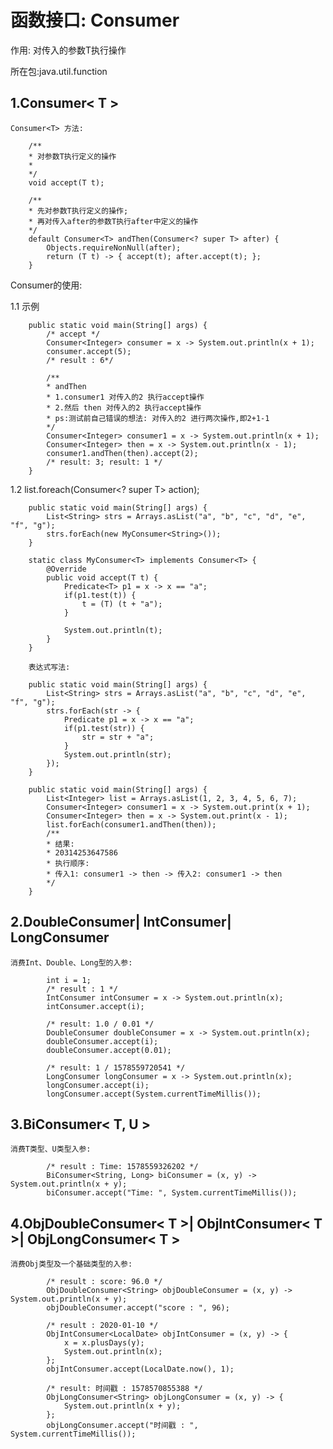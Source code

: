 函数接口: Consumer    
===    

作用: 对传入的参数T执行操作    

所在包:java.util.function    

1.Consumer< T >
---

    Consumer<T> 方法:    

        /**
        * 对参数T执行定义的操作
        *
        */
        void accept(T t);    

        /**
        * 先对参数T执行定义的操作; 
        * 再对传入after的参数T执行after中定义的操作
        */
        default Consumer<T> andThen(Consumer<? super T> after) {
            Objects.requireNonNull(after);
            return (T t) -> { accept(t); after.accept(t); };
        }    

Consumer的使用:    

1.1 示例    

        public static void main(String[] args) {
            /* accept */
            Consumer<Integer> consumer = x -> System.out.println(x + 1);
            consumer.accept(5);
            /* result : 6*/
            
            /**
            * andThen
            * 1.consumer1 对传入的2 执行accept操作
            * 2.然后 then 对传入的2 执行accept操作
            * ps:测试前自己错误的想法: 对传入的2 进行两次操作,即2+1-1   
            */
            Consumer<Integer> consumer1 = x -> System.out.println(x + 1);
            Consumer<Integer> then = x -> System.out.println(x - 1);
            consumer1.andThen(then).accept(2);
            /* result: 3; result: 1 */
        }    
        
1.2 list.foreach(Consumer<? super T> action);   

        public static void main(String[] args) {
            List<String> strs = Arrays.asList("a", "b", "c", "d", "e", "f", "g");
            strs.forEach(new MyConsumer<String>());
        }
        
        static class MyConsumer<T> implements Consumer<T> {
            @Override
            public void accept(T t) {
                Predicate<T> p1 = x -> x == "a";
                if(p1.test(t)) {
                    t = (T) (t + "a");
                }
                
                System.out.println(t);
            }
        }        

        表达式写法:    

        public static void main(String[] args) {
            List<String> strs = Arrays.asList("a", "b", "c", "d", "e", "f", "g");
            strs.forEach(str -> {
                Predicate p1 = x -> x == "a";
                if(p1.test(str)) {
                    str = str + "a";
                }
                System.out.println(str);
            });
	    }    

        public static void main(String[] args) {
            List<Integer> list = Arrays.asList(1, 2, 3, 4, 5, 6, 7);
            Consumer<Integer> consumer1 = x -> System.out.print(x + 1);
            Consumer<Integer> then = x -> System.out.print(x - 1);
            list.forEach(consumer1.andThen(then));
            /**
            * 结果:
            * 20314253647586
            * 执行顺序:
            * 传入1: consumer1 -> then -> 传入2: consumer1 -> then 
            */
	    }    

2.DoubleConsumer| IntConsumer| LongConsumer
---

    消费Int、Double、Long型的入参:    

            int i = 1;
            /* result : 1 */
            IntConsumer intConsumer = x -> System.out.println(x);
            intConsumer.accept(i);
            
            /* result: 1.0 / 0.01 */
            DoubleConsumer doubleConsumer = x -> System.out.println(x);
            doubleConsumer.accept(i);
            doubleConsumer.accept(0.01);
            
            /* result: 1 / 1578559720541 */
            LongConsumer longConsumer = x -> System.out.println(x);
            longConsumer.accept(i);
            longConsumer.accept(System.currentTimeMillis());    

3.BiConsumer< T, U >
---
    消费T类型、U类型入参:    

            /* result : Time: 1578559326202 */
            BiConsumer<String, Long> biConsumer = (x, y) -> System.out.println(x + y);
            biConsumer.accept("Time: ", System.currentTimeMillis());

4.ObjDoubleConsumer< T >| ObjIntConsumer< T >| ObjLongConsumer< T >
---

    消费Obj类型及一个基础类型的入参:    
    
            /* result : score: 96.0 */
            ObjDoubleConsumer<String> objDoubleConsumer = (x, y) -> System.out.println(x + y);
            objDoubleConsumer.accept("score : ", 96);
            
            /* result : 2020-01-10 */
            ObjIntConsumer<LocalDate> objIntConsumer = (x, y) -> {
                x = x.plusDays(y);
                System.out.println(x);
            };
            objIntConsumer.accept(LocalDate.now(), 1);
            
            /* result: 时间戳 : 1578570855388 */
            ObjLongConsumer<String> objLongConsumer = (x, y) -> {
                System.out.println(x + y);
            };
            objLongConsumer.accept("时间戳 : ", System.currentTimeMillis());